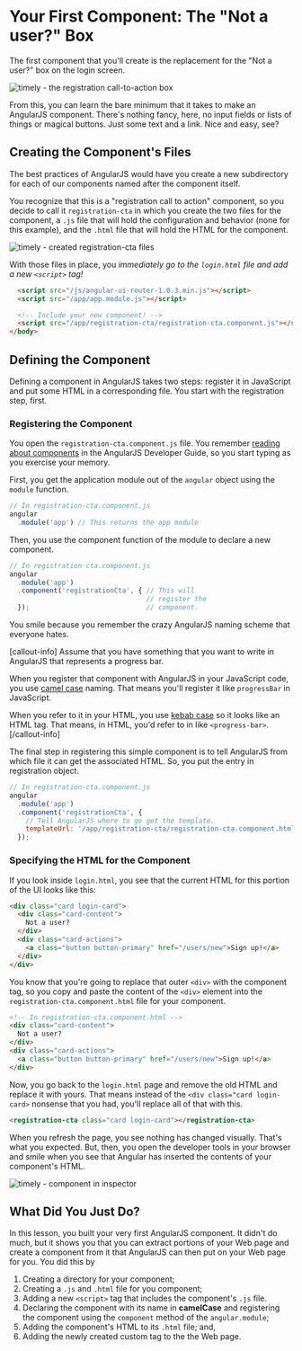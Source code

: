 # Your First Component: The "Not a user?" Box

The first component that you'll create is the
replacement for the "Not a user?" box on the login
screen.

![timely - the registration call-to-action box](https://tiy-corp-train.github.io/newline-media/learning-angularjs-with-timely/sign-up-link-box-highlighted.png)

From this, you can learn the bare minimum that it
takes to make an AngularJS component. There's nothing
fancy, here, no input fields or lists of things or
magical buttons. Just some text and a link. Nice and
easy, see?

## Creating the Component's Files

The best practices of AngularJS would have you create
a new subdirectory for each of our components named
after the component itself.

You recognize that this is a "registration call to
action" component, so you decide to call it
`registration-cta` in which you create the two files
for the component, a `.js` file that will hold the
configuration and behavior (none for this example),
and the `.html` file that will hold the HTML for the
component.

![timely - created registration-cta files](https://tiy-corp-train.github.io/newline-media/learning-angularjs-with-timely/created-registration-cta-files.png)

With those files in place, you *immediately go to the
`login.html` file and add a new `<script>` tag!*

```html
  <script src="/js/angular-ui-router-1.0.3.min.js"></script>
  <script src="/app/app.module.js"></script>

  <!-- Include your new component! -->
  <script src="/app/registration-cta/registration-cta.component.js"></script>
</body>
```

## Defining the Component

Defining a component in AngularJS takes two steps:
register it in JavaScript and put some HTML in a
corresponding file. You start with the registration
step, first.

### Registering the Component

You open the `registration-cta.component.js` file. You
remember [reading about
components](https://docs.angularjs.org/guide/component)
in the AngularJS Developer Guide, so you start typing
as you exercise your memory.

First, you get the application module out of the
`angular` object using the `module` function.

```javascript
// In registration-cta.component.js
angular
  .module('app') // This returns the app module
```

Then, you use the component function of the module to
declare a new component.

```javascript
// In registration-cta.component.js
angular
  .module('app')
  .component('registrationCta', { // This will
                                  // register the
  });                             // component.
```

You smile because you remember the crazy AngularJS
naming scheme that everyone hates.

[callout-info] Assume that you have something that you
want to write in AngularJS that represents a progress
bar.

When you register that component with AngularJS in
your JavaScript code, you use [camel
case](https://en.wikipedia.org/wiki/Camel_case)
naming. That means you'll register it like
`progressBar` in JavaScript.

When you refer to it in your HTML, you use [kebab
case](https://lodash.com/docs#kebabCase) so it looks
like an HTML tag. That means, in HTML, you'd refer to
in like `<progress-bar>`.
[/callout-info]

The final step in registering this simple component is
to tell AngularJS from which file it can get the
associated HTML. So, you put the entry in registration
object.

```javascript
// In registration-cta.component.js
angular
  .module('app')
  .component('registrationCta', {
    // Tell AngularJS where to go get the template.
    templateUrl: '/app/registration-cta/registration-cta.component.html'
  });
```

### Specifying the HTML for the Component

If you look inside `login.html`, you see that the
current HTML for this portion of the UI looks like
this:

```html
<div class="card login-card">
  <div class="card-content">
    Not a user?
  </div>
  <div class="card-actions">
    <a class="button button-primary" href="/users/new">Sign up!</a>
  </div>
</div>
```

You know that you're going to replace that outer
`<div>` with the component tag, so you copy and paste
the content of the `<div>` element into the
`registration-cta.component.html` file for your
component.

```html
<!-- In registration-cta.component.html -->
<div class="card-content">
  Not a user?
</div>
<div class="card-actions">
  <a class="button button-primary" href="/users/new">Sign up!</a>
</div>
```

Now, you go back to the `login.html` page and remove
the old HTML and replace it with yours. That means
instead of the `<div class="card login-card>` nonsense
that you had, you'll replace all of that with this.

```html
<registration-cta class="card login-card"></registration-cta>
```

When you refresh the page, you see nothing has changed
visually. That's what you expected. But, then, you
open the developer tools in your browser and smile
when you see that Angular has inserted the contents
of your component's HTML.

![timely - component in inspector](https://tiy-corp-train.github.io/newline-media/learning-angularjs-with-timely/component-in-inspector.png)

## What Did You Just Do?

In this lesson, you built your very first AngularJS
component. It didn't do much, but it shows you that
you can extract portions of your Web page and create
a component from it that AngularJS can then put on
your Web page for you. You did this by

1. Creating a directory for your component;
1. Creating a `.js` and `.html` file for you
component;
1. Adding a new `<script>` tag that includes the
component's `.js` file.
1. Declaring the component with its name in
**camelCase** and registering the component using the
`component` method of the `angular.module`;
1. Adding the component's HTML to its `.html` file;
and,
1. Adding the newly created custom tag to the the
Web page.
